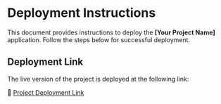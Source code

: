 # Deployment Instructions

This document provides instructions to deploy the **[Your Project Name]** application. Follow the steps below for successful deployment.

## Deployment Link

The live version of the project is deployed at the following link:

🔗 [Project Deployment Link](https://task-go-nu.vercel.app/)


